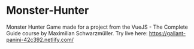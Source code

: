 # Monster-Hunter
Monster Hunter Game made for a project from the VueJS - The Complete Guide course by Maximilian Schwarzmüller.
Try live here: https://gallant-panini-42c392.netlify.com/
